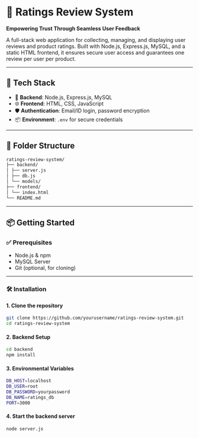 # 📝 Ratings Review System


**Empowering Trust Through Seamless User Feedback**

A full-stack web application for collecting, managing, and displaying user reviews and product ratings. Built with Node.js, Express.js, MySQL, and a static HTML frontend, it ensures secure user access and guarantees one review per user per product.

---

## 🚀 Tech Stack

- 🔧 **Backend**: Node.js, Express.js, MySQL
- 🌐 **Frontend**: HTML, CSS, JavaScript
- 🛡️ **Authentication**: Email/ID login, password encryption
- 📦 **Environment**: `.env` for secure credentials

---

## 📂 Folder Structure
```bash
ratings-review-system/
├── backend/
│ ├── server.js
│ ├── db.js
│ └── models/
├── frontend/
│ └── index.html
└── README.md
```
---

## 📦 Getting Started

### ✅ Prerequisites

- Node.js & npm
- MySQL Server
- Git (optional, for cloning)

---

### 🛠️ Installation

#### 1. Clone the repository
```bash
git clone https://github.com/yourusername/ratings-review-system.git
cd ratings-review-system
```
#### 2. Backend Setup
```bash
cd backend
npm install
```
#### 3. Environmental Variables
```bash
DB_HOST=localhost
DB_USER=root
DB_PASSWORD=yourpassword
DB_NAME=ratings_db
PORT=3000
```
#### 4. Start the backend server
```bash
node server.js
```
